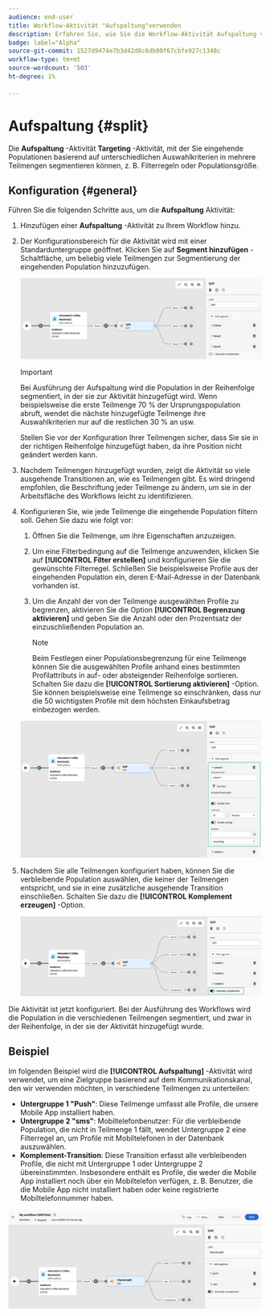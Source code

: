 ```yaml
---
audience: end-user
title: Workflow-Aktivität "Aufspaltung"verwenden
description: Erfahren Sie, wie Sie die Workflow-Aktivität Aufspaltung verwenden.
badge: label="Alpha"
source-git-commit: 1527d9474e7b3d42d8c6db00f67cbfe927c1348c
workflow-type: tm+mt
source-wordcount: '503'
ht-degree: 1%

---
```



# Aufspaltung {#split}

Die **Aufspaltung** -Aktivität **Targeting** -Aktivität, mit der Sie eingehende Populationen basierend auf unterschiedlichen Auswahlkriterien in mehrere Teilmengen segmentieren können, z. B. Filterregeln oder Populationsgröße.

## Konfiguration {#general}

Führen Sie die folgenden Schritte aus, um die **Aufspaltung** Aktivität:

1. Hinzufügen einer **Aufspaltung** -Aktivität zu Ihrem Workflow hinzu.

1. Der Konfigurationsbereich für die Aktivität wird mit einer Standarduntergruppe geöffnet. Klicken Sie auf **Segment hinzufügen** -Schaltfläche, um beliebig viele Teilmengen zur Segmentierung der eingehenden Population hinzuzufügen.

   ![](../assets/workflow-split.png)

   >[!IMPORTANT]
   >
   >Bei Ausführung der Aufspaltung wird die Population in der Reihenfolge segmentiert, in der sie zur Aktivität hinzugefügt wird. Wenn beispielsweise die erste Teilmenge 70 % der Ursprungspopulation abruft, wendet die nächste hinzugefügte Teilmenge ihre Auswahlkriterien nur auf die restlichen 30 % an usw.
   >
   > Stellen Sie vor der Konfiguration Ihrer Teilmengen sicher, dass Sie sie in der richtigen Reihenfolge hinzugefügt haben, da ihre Position nicht geändert werden kann.

1. Nachdem Teilmengen hinzugefügt wurden, zeigt die Aktivität so viele ausgehende Transitionen an, wie es Teilmengen gibt. Es wird dringend empfohlen, die Beschriftung jeder Teilmenge zu ändern, um sie in der Arbeitsfläche des Workflows leicht zu identifizieren.

1. Konfigurieren Sie, wie jede Teilmenge die eingehende Population filtern soll. Gehen Sie dazu wie folgt vor:

   1. Öffnen Sie die Teilmenge, um ihre Eigenschaften anzuzeigen.

   1. Um eine Filterbedingung auf die Teilmenge anzuwenden, klicken Sie auf **[!UICONTROL Filter erstellen]** und konfigurieren Sie die gewünschte Filterregel. Schließen Sie beispielsweise Profile aus der eingehenden Population ein, deren E-Mail-Adresse in der Datenbank vorhanden ist.

   1. Um die Anzahl der von der Teilmenge ausgewählten Profile zu begrenzen, aktivieren Sie die Option **[!UICONTROL Begrenzung aktivieren]** und geben Sie die Anzahl oder den Prozentsatz der einzuschließenden Population an.

      >[!NOTE]
      >
      >Beim Festlegen einer Populationsbegrenzung für eine Teilmenge können Sie die ausgewählten Profile anhand eines bestimmten Profilattributs in auf- oder absteigender Reihenfolge sortieren. Schalten Sie dazu die **[!UICONTROL Sortierung aktivieren]** -Option. Sie können beispielsweise eine Teilmenge so einschränken, dass nur die 50 wichtigsten Profile mit dem höchsten Einkaufsbetrag einbezogen werden.

   ![](../assets/workflow-split-subset.png)

1. Nachdem Sie alle Teilmengen konfiguriert haben, können Sie die verbleibende Population auswählen, die keiner der Teilmengen entspricht, und sie in eine zusätzliche ausgehende Transition einschließen. Schalten Sie dazu die **[!UICONTROL Komplement erzeugen]** -Option.

   ![](../assets/workflow-split-complement.png)

Die Aktivität ist jetzt konfiguriert. Bei der Ausführung des Workflows wird die Population in die verschiedenen Teilmengen segmentiert, und zwar in der Reihenfolge, in der sie der Aktivität hinzugefügt wurde.

## Beispiel

Im folgenden Beispiel wird die **[!UICONTROL Aufspaltung]** -Aktivität wird verwendet, um eine Zielgruppe basierend auf dem Kommunikationskanal, den wir verwenden möchten, in verschiedene Teilmengen zu unterteilen:

* **Untergruppe 1 &quot;Push&quot;**: Diese Teilmenge umfasst alle Profile, die unsere Mobile App installiert haben.
* **Untergruppe 2 &quot;sms&quot;**: Mobiltelefonbenutzer: Für die verbleibende Population, die nicht in Teilmenge 1 fällt, wendet Untergruppe 2 eine Filterregel an, um Profile mit Mobiltelefonen in der Datenbank auszuwählen.
* **Komplement-Transition**: Diese Transition erfasst alle verbleibenden Profile, die nicht mit Untergruppe 1 oder Untergruppe 2 übereinstimmten. Insbesondere enthält es Profile, die weder die Mobile App installiert noch über ein Mobiltelefon verfügen, z. B. Benutzer, die die Mobile App nicht installiert haben oder keine registrierte Mobiltelefonnummer haben.

![](../assets/workflow-split-example.png)

